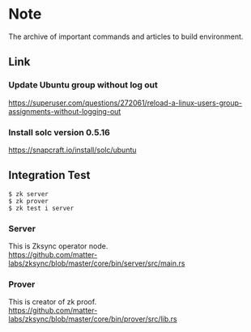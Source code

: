 # Note
The archive of important commands and articles to build environment.
## Link
### Update Ubuntu group without log out
https://superuser.com/questions/272061/reload-a-linux-users-group-assignments-without-logging-out

### Install solc version 0.5.16
https://snapcraft.io/install/solc/ubuntu

## Integration Test
```
$ zk server
$ zk prover
$ zk test i server
```
### Server
This is Zksync operator node.  
https://github.com/matter-labs/zksync/blob/master/core/bin/server/src/main.rs

### Prover
This is creator of zk proof.  
https://github.com/matter-labs/zksync/blob/master/core/bin/prover/src/lib.rs
